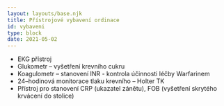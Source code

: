 ```yaml
---
layout: layouts/base.njk
title: Přístrojové vybavení ordinace
id: vybaveni
type: block
date: 2021-05-02
---
```


<ul>
    <li>EKG přístroj</li>
    <li>Glukometr – vyšetření krevního cukru</li>
    <li>Koagulometr – stanovení INR - kontrola účinnosti léčby Warfarinem</li>
    <li>24–hodinová monitorace tlaku krevního – Holter TK</li>
    <li>Přístroj pro stanovení CRP (ukazatel zánětu), FOB (vyšetření skrytého krvácení do stolice)</li>
</ul>